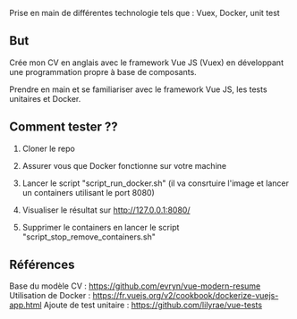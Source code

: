 Prise en main de différentes technologie tels que : Vuex, Docker, unit test

## But

Crée mon CV en anglais avec le framework Vue JS (Vuex) en développant une programmation propre à base de composants.

Prendre en main et se familiariser avec le framework Vue JS, les tests unitaires et Docker.

## Comment tester ??

1. Cloner le repo

2. Assurer vous que Docker fonctionne sur votre machine

3. Lancer le script "script_run_docker.sh" (il va consrtuire l'image et lancer un containers utilisant le port 8080)

4. Visualiser le résultat sur http://127.0.0.1:8080/

5. Supprimer le containers en lancer le script "script_stop_remove_containers.sh"


## Références

Base du modèle CV 		: https://github.com/evryn/vue-modern-resume
Utilisation de Docker 	: https://fr.vuejs.org/v2/cookbook/dockerize-vuejs-app.html
Ajoute de test unitaire : https://github.com/lilyrae/vue-tests